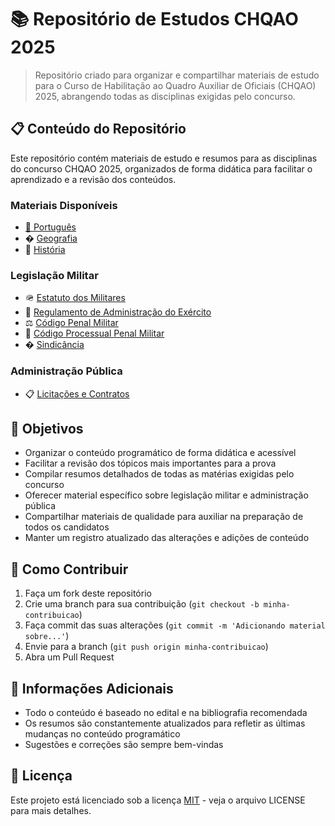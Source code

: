 # 📚 Repositório de Estudos CHQAO 2025



> Repositório criado para organizar e compartilhar materiais de estudo para o Curso de Habilitação ao Quadro Auxiliar de Oficiais (CHQAO) 2025, abrangendo todas as disciplinas exigidas pelo concurso.

## 📋 Conteúdo do Repositório

Este repositório contém materiais de estudo e resumos para as disciplinas do concurso CHQAO 2025, organizados de forma didática para facilitar o aprendizado e a revisão dos conteúdos.

### Materiais Disponíveis

- [📝 Português](./docs/portugues.md)
- �️ [Geografia](./docs/geografia.md)
- 📜 [História](./docs/historia.md)

### Legislação Militar
- 🪖 [Estatuto dos Militares](./docs/estatuto.md)
- 📘 [Regulamento de Administração do Exército](./docs/rae.md)
- ⚖️ [Código Penal Militar](./docs/cpm.md)
- 📃 [Código Processual Penal Militar](./docs/cppm.md)
- � [Sindicância](./docs/sindicancia.md)

### Administração Pública
- 📋 [Licitações e Contratos](./docs/licitacoes-e-contratos.md)

## 🎯 Objetivos

- Organizar o conteúdo programático de forma didática e acessível
- Facilitar a revisão dos tópicos mais importantes para a prova
- Compilar resumos detalhados de todas as matérias exigidas pelo concurso
- Oferecer material específico sobre legislação militar e administração pública
- Compartilhar materiais de qualidade para auxiliar na preparação de todos os candidatos
- Manter um registro atualizado das alterações e adições de conteúdo

## 🤝 Como Contribuir

1. Faça um fork deste repositório
2. Crie uma branch para sua contribuição (`git checkout -b minha-contribuicao`)
3. Faça commit das suas alterações (`git commit -m 'Adicionando material sobre...'`)
4. Envie para a branch (`git push origin minha-contribuicao`)
5. Abra um Pull Request

## 📌 Informações Adicionais

- Todo o conteúdo é baseado no edital e na bibliografia recomendada
- Os resumos são constantemente atualizados para refletir as últimas mudanças no conteúdo programático
- Sugestões e correções são sempre bem-vindas

## 📜 Licença

Este projeto está licenciado sob a licença [MIT](LICENSE) - veja o arquivo LICENSE para mais detalhes.